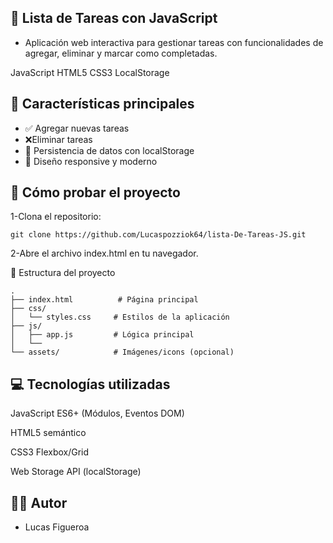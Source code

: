 📝 Lista de Tareas con JavaScript
- 
- Aplicación web interactiva para gestionar tareas con funcionalidades de agregar, eliminar y marcar como completadas.

JavaScript HTML5 CSS3 LocalStorage

🌟 Características principales
- 
- ✅ Agregar nuevas tareas
- ❌Eliminar tareas
- 📁 Persistencia de datos con localStorage
- 🎨 Diseño responsive y moderno

🚀 Cómo probar el proyecto
- 
  1-Clona el repositorio:
````
git clone https://github.com/Lucaspozziok64/lista-De-Tareas-JS.git
````
2-Abre el archivo index.html en tu navegador.

📂 Estructura del proyecto
````
.
├── index.html          # Página principal
├── css/
│   └── styles.css     # Estilos de la aplicación
├── js/
│   ├── app.js         # Lógica principal
│   └──
└── assets/            # Imágenes/icons (opcional)
````

💻 Tecnologías utilizadas
-
JavaScript ES6+ (Módulos, Eventos DOM)

HTML5 semántico

CSS3 Flexbox/Grid

Web Storage API (localStorage)

👨‍💻 Autor
- 
- Lucas Figueroa

